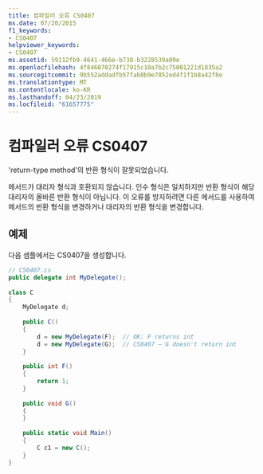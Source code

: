 ```yaml
---
title: 컴파일러 오류 CS0407
ms.date: 07/20/2015
f1_keywords:
- CS0407
helpviewer_keywords:
- CS0407
ms.assetid: 59112fb9-4641-466e-b738-b3228539a09e
ms.openlocfilehash: 4f846070274f17915c10a7b2c75001221d1835a2
ms.sourcegitcommit: 9b552addadfb57fab0b9e7852ed4f1f1b8a42f8e
ms.translationtype: MT
ms.contentlocale: ko-KR
ms.lasthandoff: 04/23/2019
ms.locfileid: "61657775"
---
```

# <a name="compiler-error-cs0407"></a>컴파일러 오류 CS0407
'return-type method'의 반환 형식이 잘못되었습니다.  
  
 메서드가 대리자 형식과 호환되지 않습니다. 인수 형식은 일치하지만 반환 형식이 해당 대리자의 올바른 반환 형식이 아닙니다. 이 오류를 방지하려면 다른 메서드를 사용하여 메서드의 반환 형식을 변경하거나 대리자의 반환 형식을 변경합니다.  
  
## <a name="example"></a>예제  
 다음 샘플에서는 CS0407을 생성합니다.  
  
```csharp  
// CS0407.cs  
public delegate int MyDelegate();  
  
class C  
{  
    MyDelegate d;  
  
    public C()  
    {  
        d = new MyDelegate(F);  // OK: F returns int  
        d = new MyDelegate(G);  // CS0407 – G doesn't return int  
    }  
  
    public int F()  
    {  
        return 1;  
    }  
  
    public void G()  
    {  
    }  
  
    public static void Main()  
    {  
        C c1 = new C();  
    }  
}  
```
